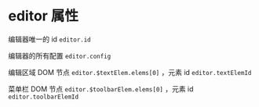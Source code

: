 # editor 属性

编辑器唯一的 id `editor.id`

编辑器的所有配置 `editor.config`

编辑区域 DOM 节点 `editor.$textElem.elems[0]` ，元素 id `editor.textElemId`

菜单栏 DOM 节点 `editor.$toolbarElem.elems[0]` ，元素 id `editor.toolbarElemId`
